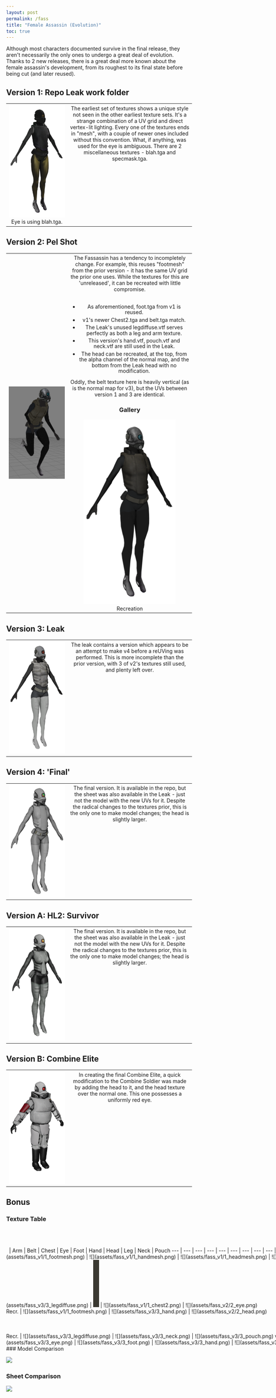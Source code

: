 ```yaml
---
layout: post
permalink: /fass
title: "Female Assassin (Evolution)"
toc: true
---
```

<style>
table li
{
  margin-top:5px;
  line-height:110%;
}
th {
      font-weight: 400;
}
table tr th:first-of-type
{
  width:33%;
}
img
{
  max-height:500px;
}
.textable
{
  min-width:1600px;
}
</style>

Although most characters documented survive in the final release, they aren't necessarily the only ones to undergo a great deal of evolution. Thanks to 2 new releases, there is a great deal more known about the female assassin's development, from its roughest to its final state before being cut (and later reused). 

## Version 1: Repo Leak work folder
<table>  
  <tr>  
    <th>
    <img alt="fass3_v1_anim 1.png"  src="assets/fass3_v1_anim%201.png"><br>Eye is using blah.tga.
    </th>
    <th style="vertical-align:top;">
    The earliest set of textures shows a unique style not seen in the other earliest texture sets. It's a strange combination of a UV grid and direct vertex-lit lighting. Every one of the textures ends in "mesh", with a couple of newer ones included without this convention. What, if anything, was used for the eye is ambiguous. There are 2 miscellaneous textures - blah.tga and specmask.tga. 
    </th>
  </tr>
</table>

## Version 2: Pel Shot
<table>  
  <tr>  
    <th>
    <img  src="assets/pel_assassin.png">
    </th>
    <th> 
    The Fassassin has a tendency to incompletely change. For example, this reuses "footmesh" from the prior version - it has the same UV grid the prior one uses. While the textures for this are 'unreleased', it can be recreated with little compromise.<br><br>
    <ul>  
      <li>As aforementioned, foot.tga from v1 is reused.</li>
      <li>v1's newer Chest2.tga and belt.tga match.</li>
      <li>The Leak's unused legdiffuse.vtf serves perfectly as both a leg and arm texture.</li>
      <li>This version's hand.vtf, pouch.vtf and neck.vtf are still used in the Leak.</li>  
      <li>The head can be recreated, at the top, from the alpha channel of the normal map, and the bottom from the Leak head with no modification.</li>
    </ul>
    Oddly, the belt texture here is heavily vertical (as is the normal map for v3), but the UVs between version 1 and 3 are identical.
    <h3>Gallery</h3>
      <img  src="assets/fass3_v3.png"><br>Recreation
    </th>
  </tr>
</table>

## Version 3: Leak
<table>  
  <tr>  
    <th>
    <img alt="fass3_v4.png"  src="assets/fass3_v4.png">
    </th>
    <th style="vertical-align:top;">
    The leak contains a version which appears to be an attempt to make v4 before a reUVing was performed. This is more incomplete than the prior version, with 3 of v2's textures still used, and plenty left over. 
    </th>
  </tr>
</table>

## Version 4: 'Final'
<table>  
  <tr>  
    <th>
    <img alt="fass3_v5_2.png"  src="assets/fass3_v5_2.png">
    </th>
    <th style="vertical-align:top;">
    The final version. It is available in the repo, but the sheet was also available in the Leak - just not the model with the new UVs for it. Despite the radical changes to the textures prior, this is the only one to make model changes; the head is slightly larger.
    </th>
  </tr>
</table>

## Version A: HL2: Survivor
<table>  
  <tr>  
    <th>
      <img alt="fass3_v5_2.png"  src="assets/fass3_v6_1.png">
    </th>
    <th style="vertical-align:top;">
      The final version. It is available in the repo, but the sheet was also available in the Leak - just not the model with the new UVs for it. Despite the radical changes to the textures prior, this is the only one to make model changes; the head is slightly larger.
    </th>
  </tr>
</table>

## Version B: Combine Elite
<table>  
  <tr>  
    <th>
      <img alt="fass3_v5_2.png"  src="assets/fass_vb.png">
    </th>
    <th style="vertical-align:top;">
      In creating the final Combine Elite, a quick modification to the Combine Soldier was made by adding the head to it, and the head texture over the normal one. This one possesses a uniformly red eye.
    </th>
  </tr>
</table>

## Bonus

### Texture Table
<div class="textable">
&nbsp; | Arm | Belt | Chest | Eye | Foot | Hand | Head | Leg | Neck | Pouch
--- | --- | --- | --- | --- | --- | --- | --- | --- | --- | --- 
v1 | ![](assets/fass_v1/1_armmesh.png) | <img alt="fass3_v5_2.png" width="256" src="assets/fass_v1/1_beltmesh.png"> | ![](assets/fass_v1/1_chestmesh.png) | | ![](assets/fass_v1/1_footmesh.png) | ![](assets/fass_v1/1_handmesh.png) | ![](assets/fass_v1/1_headmesh.png) | ![](assets/fass_v1/1_legmesh.png) | ![](assets/fass_v1/1_neckmesh.png) | ![](assets/fass_v1/1_pouchmesh.png)
v2 | ![](assets/fass_v3/3_legdiffuse.png) | <img alt="fass3_v5_2.png" height="128" src="assets/fass_v1/1_belt.png"> | ![](assets/fass_v1/1_chest2.png) | ![](assets/fass_v2/2_eye.png)<br> Recr. | ![](assets/fass_v1/1_footmesh.png) | ![](assets/fass_v3/3_hand.png) | ![](assets/fass_v2/2_head.png)<br>Recr. | ![](assets/fass_v3/3_legdiffuse.png) | ![](assets/fass_v3/3_neck.png) | ![](assets/fass_v3/3_pouch.png)
v3 | ![](assets/fass_v3/3_arm.png) | <img alt="fass3_v5_2.png" width="256" src="assets/fass_v3/3_belt.png"> | ![](assets/fass_v3/3_chest2.png) | ![](assets/fass_v3/3_eye.png) | ![](assets/fass_v3/3_foot.png) | ![](assets/fass_v3/3_hand.png) | ![](assets/fass_v3/3_head.png) | ![](assets/fass_v3/3_leg.png) | ![](assets/fass_v3/3_neck.png) | ![](assets/fass_v3/3_pouch.png)
</div>
### Model Comparison

![](fass_full_anim.png)

### Sheet Comparison

![](sheet_anim.png)
